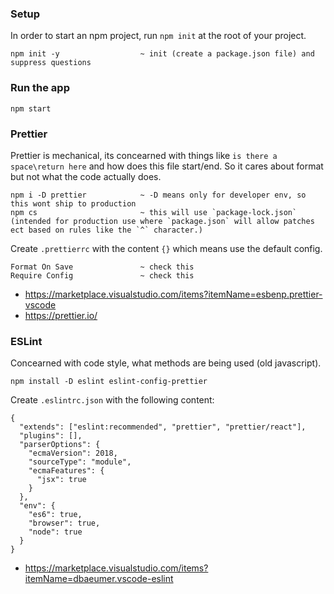 ### Setup

In order to start an npm project, run `npm init` at the root of your project.

```
npm init -y                  ~ init (create a package.json file) and suppress questions
```

### Run the app

```
npm start
```

### Prettier

Prettier is mechanical, its concearned with things like `is there a space\return here` and how does this file start/end. So it cares about format but not what the code actually does.

```
npm i -D prettier            ~ -D means only for developer env, so this wont ship to production
npm cs                       ~ this will use `package-lock.json` (intended for production use where `package.json` will allow patches ect based on rules like the `^` character.)
```

Create `.prettierrc` with the content `{}` which means use the default config.

```
Format On Save               ~ check this
Require Config               ~ check this
```

- https://marketplace.visualstudio.com/items?itemName=esbenp.prettier-vscode
- https://prettier.io/

### ESLint

Concearned with code style, what methods are being used (old javascript).

```
npm install -D eslint eslint-config-prettier
```

Create `.eslintrc.json` with the following content:

```
{
  "extends": ["eslint:recommended", "prettier", "prettier/react"],
  "plugins": [],
  "parserOptions": {
    "ecmaVersion": 2018,
    "sourceType": "module",
    "ecmaFeatures": {
      "jsx": true
    }
  },
  "env": {
    "es6": true,
    "browser": true,
    "node": true
  }
}
```

- https://marketplace.visualstudio.com/items?itemName=dbaeumer.vscode-eslint
